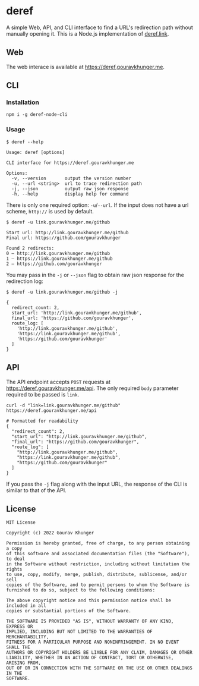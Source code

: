 # deref

A simple Web, API, and CLI interface to find a URL's redirection path without manually opening it. This is a Node.js implementation of [deref.link](https://deref.link).

## Web

The web interace is available at https://deref.gouravkhunger.me.

## CLI

### Installation

```shell
npm i -g deref-node-cli
```

### Usage

```shell
$ deref --help

Usage: deref [options]

CLI interface for https://deref.gouravkhunger.me

Options:
  -v, --version       output the version number
  -u, --url <string>  url to trace redirection path
  -j, --json          output raw json response
  -h, --help          display help for command
```

There is only one required option: `-u`/`--url`. If the input does not have a url scheme, `http://` is used by default.

```shell
$ deref -u link.gouravkhunger.me/github

Start url: http://link.gouravkhunger.me/github
Final url: https://github.com/gouravkhunger

Found 2 redirects:
0 — http://link.gouravkhunger.me/github
1 — https://link.gouravkhunger.me/github
2 — https://github.com/gouravkhunger
```

You may pass in the `-j` or `--json` flag to obtain raw json response for the redirection log:

```shell
$ deref -u link.gouravkhunger.me/github -j

{
  redirect_count: 2,
  start_url: 'http://link.gouravkhunger.me/github',
  final_url: 'https://github.com/gouravkhunger',
  route_log: [
    'http://link.gouravkhunger.me/github',
    'https://link.gouravkhunger.me/github',
    'https://github.com/gouravkhunger'
  ]
}
```

## API

The API endpoint accepts `POST` requests at https://deref.gouravkhunger.me/api. The only required `body` parameter required to be passed is `link`.

```shell
curl -d "link=link.gouravkhunger.me/github" https://deref.gouravkhunger.me/api

# Formatted for readability
{
  "redirect_count": 2,
  "start_url": "http://link.gouravkhunger.me/github",
  "final_url": "https://github.com/gouravkhunger",
  "route_log": [
    "http://link.gouravkhunger.me/github",
    "https://link.gouravkhunger.me/github",
    "https://github.com/gouravkhunger"
  ]
}
```

If you pass the `-j` flag along with the input URL, the response of the CLI is similar to that of the API.

## License

```
MIT License

Copyright (c) 2022 Gourav Khunger

Permission is hereby granted, free of charge, to any person obtaining a copy
of this software and associated documentation files (the "Software"), to deal
in the Software without restriction, including without limitation the rights
to use, copy, modify, merge, publish, distribute, sublicense, and/or sell
copies of the Software, and to permit persons to whom the Software is
furnished to do so, subject to the following conditions:

The above copyright notice and this permission notice shall be included in all
copies or substantial portions of the Software.

THE SOFTWARE IS PROVIDED "AS IS", WITHOUT WARRANTY OF ANY KIND, EXPRESS OR
IMPLIED, INCLUDING BUT NOT LIMITED TO THE WARRANTIES OF MERCHANTABILITY,
FITNESS FOR A PARTICULAR PURPOSE AND NONINFRINGEMENT. IN NO EVENT SHALL THE
AUTHORS OR COPYRIGHT HOLDERS BE LIABLE FOR ANY CLAIM, DAMAGES OR OTHER
LIABILITY, WHETHER IN AN ACTION OF CONTRACT, TORT OR OTHERWISE, ARISING FROM,
OUT OF OR IN CONNECTION WITH THE SOFTWARE OR THE USE OR OTHER DEALINGS IN THE
SOFTWARE.
```

